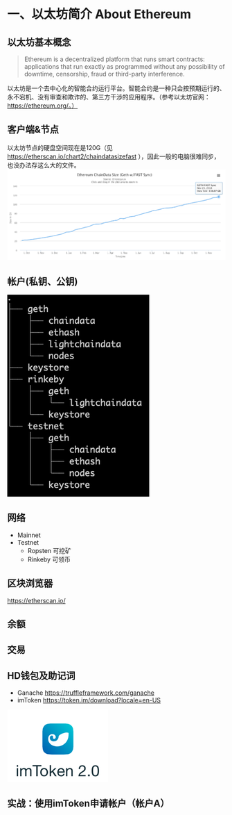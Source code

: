 # 一、以太坊简介 About Ethereum

## 以太坊基本概念

> Ethereum is a decentralized platform that runs smart contracts: applications that run exactly as programmed without any possibility of downtime, censorship, fraud or third-party interference.

以太坊是一个去中心化的智能合约运行平台。智能合约是一种只会按预期运行的、永不宕机、没有审查和欺诈的、第三方干涉的应用程序。（参考以太坊官网：https://ethereum.org/。）

## 客户端&节点

以太坊节点的硬盘空间现在是120G（见 https://etherscan.io/chart2/chaindatasizefast ），因此一般的电脑很难同步，也没办法存这么大的文件。
![以太坊主网区块大小](ch01/ethereum_chaindata_fast_size.png)

## 帐户(私钥、公钥)

![以太坊钱包目录结构](ch01/ethereum_wallet_tree.png)

## 网络
- Mainnet
- Testnet
    - Ropsten 可挖矿
    - Rinkeby 可领币
## 区块浏览器

https://etherscan.io/

## 余额

## 交易

## HD钱包及助记词

- Ganache https://truffleframework.com/ganache
- imToken https://token.im/download?locale=en-US

![imToken2.0](ch01/imToken2.0_logo.png)

## 实战：使用imToken申请帐户（帐户A）
